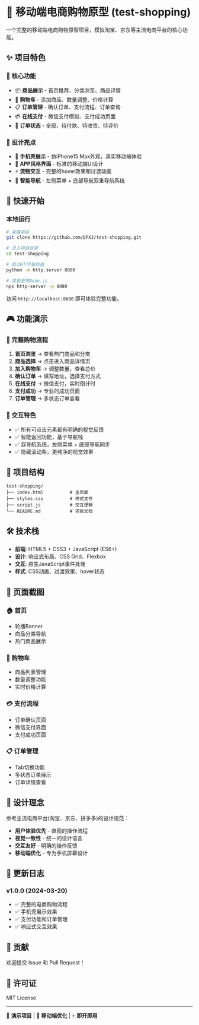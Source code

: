 # 📱 移动端电商购物原型 (test-shopping)

一个完整的移动端电商购物原型项目，模拟淘宝、京东等主流电商平台的核心功能。

## ✨ 项目特色

### 🎯 核心功能
- 📦 **商品展示** - 首页推荐、分类浏览、商品详情
- 🛒 **购物车** - 添加商品、数量调整、价格计算
- 📋 **订单管理** - 确认订单、支付流程、订单查询
- 💳 **在线支付** - 微信支付模拟、支付成功页面
- 📱 **订单状态** - 全部、待付款、待收货、待评价

### 🎨 设计亮点
- 📱 **手机壳展示** - 仿iPhone15 Max外观，真实移动端体验
- 🎯 **APP风格界面** - 标准的移动端UI设计
- ⚡ **流畅交互** - 完整的hover效果和过渡动画
- 🧭 **智能导航** - 左侧菜单 + 底部导航双重导航系统

## 🚀 快速开始

### 本地运行
```bash
# 克隆项目
git clone https://github.com/DPXJ/test-shopping.git

# 进入项目目录
cd test-shopping

# 启动HTTP服务器
python -m http.server 8080

# 或者使用Node.js
npx http-server -p 8080
```

访问 `http://localhost:8080` 即可体验完整功能。

## 🎮 功能演示

### 📱 完整购物流程
1. **首页浏览** → 查看热门商品和分类
2. **商品选择** → 点击进入商品详情页
3. **加入购物车** → 调整数量，查看总价
4. **确认订单** → 填写地址，选择支付方式
5. **在线支付** → 微信支付，实时倒计时
6. **支付成功** → 专业的成功页面
7. **订单管理** → 多状态订单查看

### 🎯 交互特色
- ✅ 所有可点击元素都有明确的视觉反馈
- ✅ 智能返回功能，基于导航栈
- ✅ 双导航系统，左侧菜单 + 底部导航同步
- ✅ 隐藏滚动条，更纯净的视觉效果

## 📂 项目结构

```
test-shopping/
├── index.html          # 主页面
├── styles.css          # 样式文件
├── script.js           # 交互逻辑
└── README.md           # 项目文档
```

## 🛠 技术栈

- **前端**: HTML5 + CSS3 + JavaScript (ES6+)
- **设计**: 响应式布局、CSS Grid、Flexbox
- **交互**: 原生JavaScript事件处理
- **样式**: CSS动画、过渡效果、hover状态

## 📱 页面截图

### 🏠 首页
- 轮播Banner
- 商品分类导航
- 热门商品展示

### 🛒 购物车
- 商品列表管理
- 数量调整功能
- 实时价格计算

### 💳 支付流程
- 订单确认页面
- 微信支付界面
- 支付成功页面

### 📋 订单管理
- Tab切换功能
- 多状态订单展示
- 订单详情查看

## 🎯 设计理念

参考主流电商平台(淘宝、京东、拼多多)的设计规范：
- **用户体验优先** - 直观的操作流程
- **视觉一致性** - 统一的设计语言
- **交互友好** - 明确的操作反馈
- **移动端优化** - 专为手机屏幕设计

## 📝 更新日志

### v1.0.0 (2024-03-20)
- ✅ 完整的电商购物流程
- ✅ 手机壳展示效果
- ✅ 支付功能和订单管理
- ✅ 响应式交互效果

## 🤝 贡献

欢迎提交 Issue 和 Pull Request！

## 📄 许可证

MIT License

---

🎯 **演示项目** | 📱 **移动端优化** | ⚡ **即开即用** 